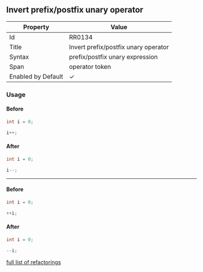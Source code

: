 ## Invert prefix/postfix unary operator

| Property           | Value                                |
| ------------------ | ------------------------------------ |
| Id                 | RR0134                               |
| Title              | Invert prefix/postfix unary operator |
| Syntax             | prefix/postfix unary expression      |
| Span               | operator token                       |
| Enabled by Default | &#x2713;                             |

### Usage

#### Before

```csharp
int i = 0;

i++;
```

#### After

```csharp
int i = 0;

i--;
```

- - -

#### Before

```csharp
int i = 0;

++i;
```

#### After

```csharp
int i = 0;

--i;
```

[full list of refactorings](Refactorings.md)